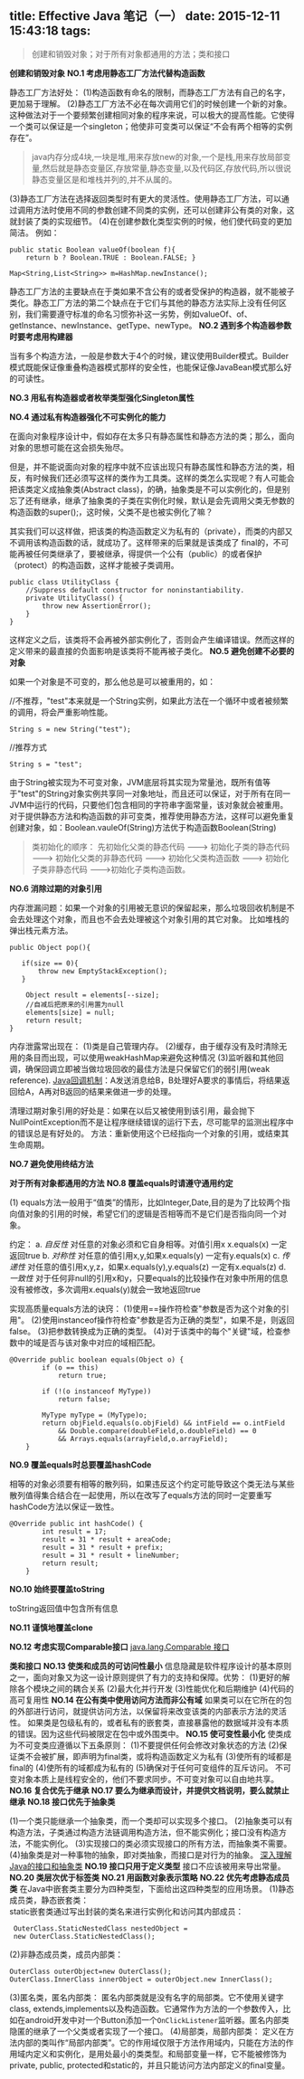title: Effective Java 笔记（一）
date: 2015-12-11 15:43:18
tags:
---

> 创建和销毁对象；对于所有对象都通用的方法；类和接口

**创建和销毁对象**
**NO.1 考虑用静态工厂方法代替构造函数**

静态工厂方法好处：
(1)构造函数有命名的限制，而静态工厂方法有自己的名字，更加易于理解。
(2)静态工厂方法不必在每次调用它们的时候创建一个新的对象。这种做法对于一个要频繁创建相同对象的程序来说，可以极大的提高性能。它使得一个类可以保证是一个singleton；他使非可变类可以保证“不会有两个相等的实例存在”。

> java内存分成4块,一块是堆,用来存放new的对象,一个是栈,用来存放局部变量,然后就是静态变量区,存放常量,静态变量,以及代码区,存放代码,所以很说静态变量区是和堆栈并列的,并不从属的。

(3)静态工厂方法在选择返回类型时有更大的灵活性。使用静态工厂方法，可以通过调用方法时使用不同的参数创建不同类的实例，还可以创建非公有类的对象，这就封装了类的实现细节。
(4)在创建参数化类型实例的时候，他们使代码变的更加简洁。
例如：

    public static Boolean valueOf(boolean f){
        return b ? Boolean.TRUE : Boolean.FALSE; }
    
    Map<String,List<String>> m=HashMap.newInstance();

静态工厂方法的主要缺点在于类如果不含公有的或者受保护的构造器，就不能被子类化。静态工厂方法的第二个缺点在于它们与其他的静态方法实际上没有任何区别，我们需要遵守标准的命名习惯弥补这一劣势，例如valueOf、of、getInstance、newInstance、getType、newType。
**NO.2 遇到多个构造器参数时要考虑用构建器**

当有多个构造方法，一般是参数大于4个的时候，建议使用Builder模式。Builder模式既能保证像重叠构造器模式那样的安全性，也能保证像JavaBean模式那么好的可读性。

**NO.3 用私有构造器或者枚举类型强化Singleton属性**

**NO.4 通过私有构造器强化不可实例化的能力**

在面向对象程序设计中，假如存在太多只有静态属性和静态方法的类；那么，面向对象的思想可能在这会损失殆尽。

但是，并不能说面向对象的程序中就不应该出现只有静态属性和静态方法的类，相反，有时候我们还必须写这样的类作为工具类。这样的类怎么实现呢？有人可能会把该类定义成抽象类(Abstract class)，的确，抽象类是不可以实例化的，但是别忘了还有继承，继承了抽象类的子类在实例化时候，默认是会先调用父类无参数的构造函数的super();，这时候，父类不是也被实例化了嘛？

其实我们可以这样做，把该类的构造函数定义为私有的（private），而类的内部又不调用该构造函数的话，就成功了。这样带来的后果就是该类成了 final的，不可能再被任何类继承了，要被继承，得提供一个公有（public）的或者保护（protect）的构造函数，这样才能被子类调用。

    public class UtilityClass {
        //Suppress default constructor for noninstantiability.
        private UtilityClass() {
            throw new AssertionError();
        }
    }
这样定义之后，该类将不会再被外部实例化了，否则会产生编译错误。然而这样的定义带来的最直接的负面影响是该类将不能再被子类化。
**NO.5 避免创建不必要的对象**

如果一个对象是不可变的，那么他总是可以被重用的，如：

//不推荐，"test"本来就是一个String实例，如果此方法在一个循环中或者被频繁的调用，将会严重影响性能。

    String s = new String("test");

//推荐方式

    String s = "test";
由于String被实现为不可变对象，JVM底层将其实现为常量池，既所有值等于"test"的String对象实例共享同一对象地址，而且还可以保证，对于所有在同一JVM中运行的代码，只要他们包含相同的字符串字面常量，该对象就会被重用。
对于提供静态方法和构造函数的非可变类，推荐使用静态方法，这样可以避免重复创建对象，如：Boolean.vauleOf(String)方法优于构造函数Boolean(String)

> 类初始化的顺序： 先初始化父类的静态代码 ---> 初始化子类的静态代码 ---> 初始化父类的非静态代码 ---> 初始化父类构造函数
> ---> 初始化子类非静态代码 --->初始化子类构造函数。

**NO.6 消除过期的对象引用**

内存泄漏问题：如果一个对象的引用被无意识的保留起来，那么垃圾回收机制是不会去处理这个对象，而且也不会去处理被这个对象引用的其它对象。 比如堆栈的弹出栈元素方法。

    public Object pop(){
    
       if(size == 0){
           throw new EmptyStackException();
       }
    
        Object result = elements[--size];
        //自减后把原来的引用置为null
        elements[size] = null;
        return result;
    }

内存泄露常出现在：
(1)类是自己管理内存。
(2)缓存，由于缓存没有及时清除无用的条目而出现，可以使用weakHashMap来避免这种情况
(3)监听器和其他回调，确保回调立即被当做垃圾回收的最佳方法是只保留它们的弱引用(weak reference).
[Java回调机制][1]：A发送消息给B，B处理好A要求的事情后，将结果返回给A，A再对B返回的结果来做进一步的处理。

清理过期对象引用的好处是：如果在以后又被使用到该引用，最会抛下NullPointException而不是让程序继续错误的运行下去，尽可能早的监测出程序中的错误总是有好处的。
方法：重新使用这个已经指向一个对象的引用，或结束其生命周期。

**NO.7 避免使用终结方法**


**对于所有对象都通用的方法**
**NO.8 覆盖equals时请遵守通用约定**

(1) equals方法一般用于“值类”的情形，比如Integer,Date,目的是为了比较两个指向值对象的引用的时候，希望它们的逻辑是否相等而不是它们是否指向同一个对象。

约定：
a. *自反性* 对任意的对象必须和它自身相等。对值引用x x.equals(x) 一定返回true
b. *对称性* 对任意的值引用x,y,如果x.equals(y) 一定有y.equals(x)
c. *传递性* 对任意的值引用x,y,z，如果x.equals(y),y.equals(z) 一定有x.equals(z)
d. *一致性* 对于任何非null的引用x和y，只要equals的比较操作在对象中所用的信息没有被修改，多次调用x.equals(y)就会一致地返回true

实现高质量equals方法的诀窍：
(1)使用==操作符检查"参数是否为这个对象的引用"。
(2)使用instanceof操作符检查"参数是否为正确的类型"，如果不是，则返回false。
(3)把参数转换成为正确的类型。
(4)对于该类中的每个"关键"域，检查参数中的域是否与该对象中对应的域相匹配。

    @Override public boolean equals(Object o) {
            if (o == this) 
                return true;
            
            if (!(o instanceof MyType))
                return false;
                
            MyType myType = (MyType)o;
            return objField.equals(o.objField) && intField == o.intField 
                && Double.compare(doubleField,o.doubleField) == 0 
                && Arrays.equals(arrayField,o.arrayField);
        }

**NO.9 覆盖equals时总要覆盖hashCode**

相等的对象必须要有相等的散列码，如果违反这个约定可能导致这个类无法与某些散列值得集合结合在一起使用，所以在改写了equals方法的同时一定要重写hashCode方法以保证一致性。

    @Override public int hashCode() {
            int result = 17;
            result = 31 * result + areaCode;
            result = 31 * result + prefix;
            result = 31 * result + lineNumber;
            return result;
        }

**NO.10 始终要覆盖toString**

toString返回值中包含所有信息

**NO.11 谨慎地覆盖clone**

**NO.12 考虑实现Comparable接口**
[java.lang.Comparable 接口][2]

**类和接口**
**NO.13 使类和成员的可访问性最小**
信息隐藏是软件程序设计的基本原则之一，面向对象又为这一设计原则提供了有力的支持和保障。优势：
(1)更好的解除各个模块之间的耦合关系
(2)最大化并行开发
(3)性能优化和后期维护
(4)代码的高可复用性
**NO.14 在公有类中使用访问方法而非公有域**
如果类可以在它所在的包的外部进行访问，就提供访问方法，以保留将来改变该类的内部表示方法的灵活性。
如果类是包级私有的，或者私有的嵌套类，直接暴露他的数据域并没有本质的错误。因为这些代码被限定在包中或外围类中。
**NO.15 使可变性最小化**
使类成为不可变类应遵循以下五条原则：
(1)不要提供任何会修改对象状态的方法
(2)保证类不会被扩展，即声明为final类，或将构造函数定义为私有
(3)使所有的域都是final的
(4)使所有的域都成为私有的
(5)确保对于任何可变组件的互斥访问。
不可变对象本质上是线程安全的，他们不要求同步。不可变对象可以自由地共享。
**NO.16 复合优先于继承**
**NO.17 要么为继承而设计，并提供文档说明，要么就禁止继承**
**NO.18 接口优先于抽象类**

(1)一个类只能继承一个抽象类，而一个类却可以实现多个接口。
(2)抽象类可以有构造方法，子类通过构造方法链调用构造方法，但不能实例化；接口没有构造方法，不能实例化。
(3)实现接口的类必须实现接口的所有方法，而抽象类不需要。
(4)抽象类是对一种事物的抽象，即对类抽象，而接口是对行为的抽象。
[深入理解Java的接口和抽象类][3]
**NO.19 接口只用于定义类型**
接口不应该被用来导出常量。
**NO.20 类层次优于标签类**
**NO.21 用函数对象表示策略**
**NO.22 优先考虑静态成员类**
在Java中嵌套类主要分为四种类型，下面给出这四种类型的应用场景。
(1)静态成员类，静态嵌套类：        
static嵌套类通过写出封装的类名来进行实例化和访问其内部成员：

     OuterClass.StaticNestedClass nestedObject =
     new OuterClass.StaticNestedClass();

(2)非静态成员类，成员内部类：


    OuterClass outerObject=new OuterClass();
    OuterClass.InnerClass innerObject = outerObject.new InnerClass();

(3)匿名类，匿名内部类：
匿名内部类就是没有名字的局部类。它不使用关键字class, extends,implements以及构造函数。它通常作为方法的一个参数传入，比如在android开发中对一个Button添加一个`OnClickListener`监听器。匿名内部类隐匿的继承了一个父类或者实现了一个接口。
(4)局部类，局部内部类：
定义在方法内部的类叫作“局部内部类”。它的作用域仅限于方法作用域内，只能在方法的作用域内定义和实例化，是用处最小的类类型。和局部变量一样，它不能被修饰为private, public, protected和static的，并且只能访问方法内部定义的final变量。


  [1]: http://blog.csdn.net/xiaanming/article/details/8703708
  [2]: http://blog.csdn.net/itm_hadf/article/details/7432782
  [3]: http://www.cnblogs.com/dolphin0520/p/3811437.html